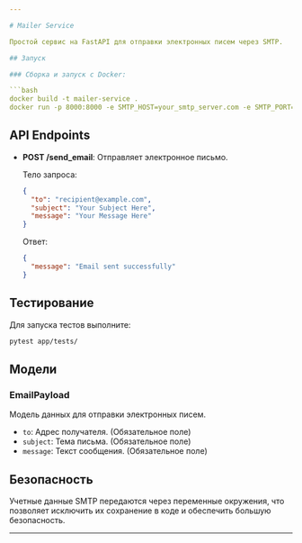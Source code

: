 ```yaml
---

# Mailer Service

Простой сервис на FastAPI для отправки электронных писем через SMTP.

## Запуск

### Сборка и запуск с Docker:

```bash
docker build -t mailer-service .
docker run -p 8000:8000 -e SMTP_HOST=your_smtp_server.com -e SMTP_PORT=587 -e SMTP_USER=your_email@example.com -e SMTP_PASSWORD=your_password mailer-service
```

## API Endpoints

- **POST /send_email**: Отправляет электронное письмо.

  Тело запроса:

  ```json
  {
    "to": "recipient@example.com",
    "subject": "Your Subject Here",
    "message": "Your Message Here"
  }
  ```

  Ответ:

  ```json
  {
    "message": "Email sent successfully"
  }
  ```

## Тестирование

Для запуска тестов выполните:

```bash
pytest app/tests/
```

## Модели

### EmailPayload

Модель данных для отправки электронных писем.

- `to`: Адрес получателя. (Обязательное поле)
- `subject`: Тема письма. (Обязательное поле)
- `message`: Текст сообщения. (Обязательное поле)

## Безопасность

Учетные данные SMTP передаются через переменные окружения, что позволяет исключить их сохранение в коде и обеспечить большую безопасность.

---
```


